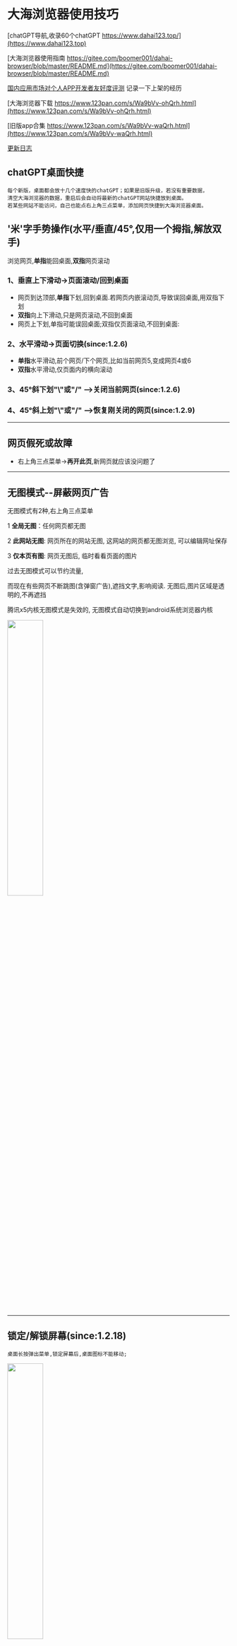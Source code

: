 # 大海浏览器使用技巧

[chatGPT导航,收录60个chatGPT  https://www.dahai123.top/](https://www.dahai123.top)

[大海浏览器使用指南  https://gitee.com/boomer001/dahai-browser/blob/master/README.md](https://gitee.com/boomer001/dahai-browser/blob/master/README.md)

[国内应用市场对个人APP开发者友好度评测](https://gitee.com/boomer001/dahai-browser/blob/master/app-market-evaluate.md) 
记录一下上架的经历


[大海浏览器下载  https://www.123pan.com/s/Wa9bVv-ohQrh.html](https://www.123pan.com/s/Wa9bVv-ohQrh.html)

[旧版app合集 https://www.123pan.com/s/Wa9bVv-waQrh.html](https://www.123pan.com/s/Wa9bVv-waQrh.html)

[更新日志](https://gitee.com/boomer001/dahai-browser/blob/master/changelog.md)

## chatGPT桌面快捷
	每个新版，桌面都会放十几个速度快的chatGPT；如果是旧版升级，若没有重要数据，
	清空大海浏览器的数据，重启后会自动将最新的chatGPT网站快捷放到桌面。
	若某些网站不能访问，自己也能点右上角三点菜单，添加网页快捷到大海浏览器桌面。


## '米'字手势操作(水平/垂直/45°,仅用一个拇指,解放双手)

浏览网页,**单指**能回桌面,**双指**网页滚动

### 1、垂直上下滑动->页面滚动/回到桌面

- 网页到达顶部,**单指**下划,回到桌面.若网页内嵌滚动页,导致误回桌面,用双指下划
- **双指**向上下滑动,只是网页滚动,不回到桌面
- 网页上下划,单指可能误回桌面;双指仅页面滚动,不回到桌面:

### 2、水平滑动->页面切换(since:1.2.6)

- **单指**水平滑动,前个网页/下个网页,比如当前网页5,变成网页4或6
- **双指**水平滑动,仅页面内的横向滚动

### 3、45°斜下划"\\"或"/" -->关闭当前网页(since:1.2.6)

### 4、45°斜上划"\\"或"/" -->恢复刚关闭的网页(since:1.2.9)

****

## 网页假死或故障

* 右上角三点菜单->**再开此页**,新网页就应该没问题了

****

## 无图模式--屏蔽网页广告

无图模式有2种,右上角三点菜单

1 **全局无图**：任何网页都无图

2 **此网站无图**: 网页所在的网站无图, 这网站的网页都无图浏览, 可以编辑网址保存

3 **仅本页有图**: 网页无图后, 临时看看页面的图片

过去无图模式可以节约流量,

而现在有些网页不断跳图(含弹窗广告),遮挡文字,影响阅读. 无图后,图片区域是透明的,不再遮挡

腾讯x5内核无图模式是失效的, 无图模式自动切换到android系统浏览器内核

<div align="left"><img src="https://cdn.dahai123.top/dhb/pic/4-3_800.jpg" width="40%"></div>

****

## 锁定/解锁屏幕(since:1.2.18)

	桌面长按弹出菜单,锁定屏幕后,桌面图标不能移动;

<div align="left"><img src="	https://cdn.dahai123.top/dhb/pic/sdpm_t.png" width="40%"></div>

****

其他的开发好了,陆续放上来 20230327